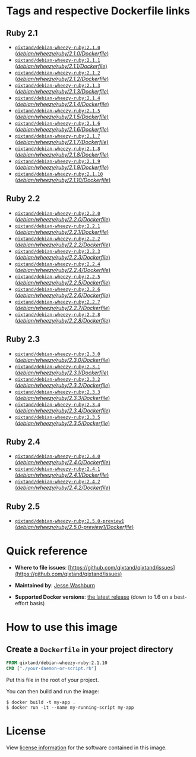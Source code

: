 # Tags and respective Dockerfile links

## Ruby 2.1
- [`qixtand/debian-wheezy-ruby:2.1.0` (*debian/wheezy/ruby/2.1.0/Dockerfile*)](https://github.com/qixtand/qixtand/blob/master/debian/wheezy/ruby/2.1.0/Dockerfile)
- [`qixtand/debian-wheezy-ruby:2.1.1` (*debian/wheezy/ruby/2.1.1/Dockerfile*)](https://github.com/qixtand/qixtand/blob/master/debian/wheezy/ruby/2.1./Dockerfile)
- [`qixtand/debian-wheezy-ruby:2.1.2` (*debian/wheezy/ruby/2.1.2/Dockerfile*)](https://github.com/qixtand/qixtand/blob/master/debian/wheezy/ruby/2.1./Dockerfile)
- [`qixtand/debian-wheezy-ruby:2.1.3` (*debian/wheezy/ruby/2.1.3/Dockerfile*)](https://github.com/qixtand/qixtand/blob/master/debian/wheezy/ruby/2.1./Dockerfile)
- [`qixtand/debian-wheezy-ruby:2.1.4` (*debian/wheezy/ruby/2.1.4/Dockerfile*)](https://github.com/qixtand/qixtand/blob/master/debian/wheezy/ruby/2.1./Dockerfile)
- [`qixtand/debian-wheezy-ruby:2.1.5` (*debian/wheezy/ruby/2.1.5/Dockerfile*)](https://github.com/qixtand/qixtand/blob/master/debian/wheezy/ruby/2.1./Dockerfile)
- [`qixtand/debian-wheezy-ruby:2.1.6` (*debian/wheezy/ruby/2.1.6/Dockerfile*)](https://github.com/qixtand/qixtand/blob/master/debian/wheezy/ruby/2.1./Dockerfile)
- [`qixtand/debian-wheezy-ruby:2.1.7` (*debian/wheezy/ruby/2.1.7/Dockerfile*)](https://github.com/qixtand/qixtand/blob/master/debian/wheezy/ruby/2.1./Dockerfile)
- [`qixtand/debian-wheezy-ruby:2.1.8` (*debian/wheezy/ruby/2.1.8/Dockerfile*)](https://github.com/qixtand/qixtand/blob/master/debian/wheezy/ruby/2.1./Dockerfile)
- [`qixtand/debian-wheezy-ruby:2.1.9` (*debian/wheezy/ruby/2.1.9/Dockerfile*)](https://github.com/qixtand/qixtand/blob/master/debian/wheezy/ruby/2.1./Dockerfile)
- [`qixtand/debian-wheezy-ruby:2.1.10` (*debian/wheezy/ruby/2.1.10/Dockerfile*)](https://github.com/qixtand/qixtand/blob/master/debian/wheezy/ruby/2.1./Dockerfile)

## Ruby 2.2
- [`qixtand/debian-wheezy-ruby:2.2.0` (*debian/wheezy/ruby/2.2.0/Dockerfile*)](https://github.com/qixtand/qixtand/blob/master/debian/wheezy/ruby/2.2.0/Dockerfile)
- [`qixtand/debian-wheezy-ruby:2.2.1` (*debian/wheezy/ruby/2.2.1/Dockerfile*)](https://github.com/qixtand/qixtand/blob/master/debian/wheezy/ruby/2.2.1/Dockerfile)
- [`qixtand/debian-wheezy-ruby:2.2.2` (*debian/wheezy/ruby/2.2.2/Dockerfile*)](https://github.com/qixtand/qixtand/blob/master/debian/wheezy/ruby/2.2.2/Dockerfile)
- [`qixtand/debian-wheezy-ruby:2.2.3` (*debian/wheezy/ruby/2.2.3/Dockerfile*)](https://github.com/qixtand/qixtand/blob/master/debian/wheezy/ruby/2.2.3/Dockerfile)
- [`qixtand/debian-wheezy-ruby:2.2.4` (*debian/wheezy/ruby/2.2.4/Dockerfile*)](https://github.com/qixtand/qixtand/blob/master/debian/wheezy/ruby/2.2.4/Dockerfile)
- [`qixtand/debian-wheezy-ruby:2.2.5` (*debian/wheezy/ruby/2.2.5/Dockerfile*)](https://github.com/qixtand/qixtand/blob/master/debian/wheezy/ruby/2.2.5/Dockerfile)
- [`qixtand/debian-wheezy-ruby:2.2.6` (*debian/wheezy/ruby/2.2.6/Dockerfile*)](https://github.com/qixtand/qixtand/blob/master/debian/wheezy/ruby/2.2.6/Dockerfile)
- [`qixtand/debian-wheezy-ruby:2.2.7` (*debian/wheezy/ruby/2.2.7/Dockerfile*)](https://github.com/qixtand/qixtand/blob/master/debian/wheezy/ruby/2.2.7/Dockerfile)
- [`qixtand/debian-wheezy-ruby:2.2.8` (*debian/wheezy/ruby/2.2.8/Dockerfile*)](https://github.com/qixtand/qixtand/blob/master/debian/wheezy/ruby/2.2.8/Dockerfile)

## Ruby 2.3
- [`qixtand/debian-wheezy-ruby:2.3.0` (*debian/wheezy/ruby/2.3.0/Dockerfile*)](https://github.com/qixtand/qixtand/blob/master/debian/wheezy/ruby/2.3.0/Dockerfile)
- [`qixtand/debian-wheezy-ruby:2.3.1` (*debian/wheezy/ruby/2.3.1/Dockerfile*)](https://github.com/qixtand/qixtand/blob/master/debian/wheezy/ruby/2.3.1/Dockerfile)
- [`qixtand/debian-wheezy-ruby:2.3.2` (*debian/wheezy/ruby/2.3.2/Dockerfile*)](https://github.com/qixtand/qixtand/blob/master/debian/wheezy/ruby/2.3.2/Dockerfile)
- [`qixtand/debian-wheezy-ruby:2.3.3` (*debian/wheezy/ruby/2.3.3/Dockerfile*)](https://github.com/qixtand/qixtand/blob/master/debian/wheezy/ruby/2.3.3/Dockerfile)
- [`qixtand/debian-wheezy-ruby:2.3.4` (*debian/wheezy/ruby/2.3.4/Dockerfile*)](https://github.com/qixtand/qixtand/blob/master/debian/wheezy/ruby/2.3.4/Dockerfile)
- [`qixtand/debian-wheezy-ruby:2.3.5` (*debian/wheezy/ruby/2.3.5/Dockerfile*)](https://github.com/qixtand/qixtand/blob/master/debian/wheezy/ruby/2.3.5/Dockerfile)

## Ruby 2.4
- [`qixtand/debian-wheezy-ruby:2.4.0` (*debian/wheezy/ruby/2.4.0/Dockerfile*)](https://github.com/qixtand/qixtand/blob/master/debian/wheezy/ruby/2.4.0/Dockerfile)
- [`qixtand/debian-wheezy-ruby:2.4.1` (*debian/wheezy/ruby/2.4.1/Dockerfile*)](https://github.com/qixtand/qixtand/blob/master/debian/wheezy/ruby/2.4.1/Dockerfile)
- [`qixtand/debian-wheezy-ruby:2.4.2` (*debian/wheezy/ruby/2.4.2/Dockerfile*)](https://github.com/qixtand/qixtand/blob/master/debian/wheezy/ruby/2.4.2/Dockerfile)

## Ruby 2.5
- [`qixtand/debian-wheezy-ruby:2.5.0-preview1` (*debian/wheezy/ruby/2.5.0-preview1/Dockerfile*)](https://github.com/qixtand/qixtand/blob/master/debian/wheezy/ruby/2.5.0-preview1/Dockerfile)

# Quick reference
-	**Where to file issues**:
	[https://github.com/qixtand/qixtand/issues](https://github.com/qixtand/qixtand/issues)

-	**Maintained by**:
	[Jesse Washburn](https://github.com/qixtand/qixtand)

-	**Supported Docker versions**:
	[the latest release](https://github.com/docker/docker-ce/releases/latest) (down to 1.6 on a best-effort basis)

# How to use this image

## Create a `Dockerfile` in your project directory

```dockerfile
FROM qixtand/debian-wheezy-ruby:2.1.10
CMD ["./your-daemon-or-script.rb"]
```

Put this file in the root of your project.

You can then build and run the image:

```console
$ docker build -t my-app .
$ docker run -it --name my-running-script my-app
```

# License
View [license information](https://www.ruby-lang.org/en/about/license.txt) for the software contained in this image.
